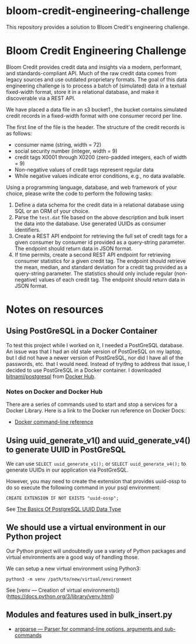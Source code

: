 # bloom-credit-engineering-challenge
This repository provides a solution to Bloom Credit's engineering challenge.

# ​Bloom Credit Engineering Challenge
Bloom Credit provides credit data and insights via a modern, performant, and standards-compliant API. Much of the raw credit data comes from legacy sources and use outdated proprietary formats. The goal of this data engineering challenge is to process a batch of (simulated) data in a textual fixed-width format, store it in a relational database, and make it discoverable via a REST API.

We have placed a data file in an s3 bucket1​ ​, the bucket contains simulated credit records in a fixed-width format with one consumer record per line.

The first line of the file is the header. The structure of the credit records is as follows:

* consumer name (string, width = 72)
* social security number (integer, width = 9)
* credit tags X0001 through X0200 (zero-padded integers, each of width = 9)
* Non-negative values of credit tags represent regular data
* While negative values indicate error conditions, e.g., no data available.

Using a programming language, database, and web framework of your choice, please write the code to perform the following tasks:

1. Define a data schema for the credit data in a relational database using SQL or an ORM of your choice.
2. Parse the `test.dat` file based on the above description and bulk insert the data into the database. Use generated UUIDs as consumer identifiers.
3. Create a REST API endpoint for retrieving the full set of credit tags for a given consumer by consumer id provided as a query-string parameter. The endpoint should return data in JSON format.
4. If time permits, create a second REST API endpoint for retrieving consumer statistics for a given credit tag. The endpoint should retrieve the mean, median, and standard deviation for a credit tag provided as a query-string parameter. The statistics should only include regular (non-negative) values of each credit tag. The endpoint should return data in JSON format.

# Notes on resources
## Using PostGreSQL in a Docker Container
To test this project while I worked on it, I needed a PostGreSQL database. An issue was that I had an old stale version of PostGreSQL on my laptop, but I did not have a newer version of PostGreSQL, nor did I have all of the passwords, etc. that I would need. Instead of tryi9ng to address that issue, I decided to use PostGreSQL in a Docker container. I downloaded [bitnami/postgresql](https://hub.docker.com/r/bitnami/postgresql) from [Docker Hub](https://hub.docker.com/).

### Notes on Docker and Docker Hub
There are a series of commands used to start and stop a services for a Docker
Library. Here is a link to the Docker run reference on Docker Docs:

* [Docker command-line reference](https://docs.docker.com/engine/reference/run/)

## Using uuid_generate_v1() and uuid_generate_v4() to generate UUID in PostGreSQL
We can use `SELECT uuid_generate_v1();` or `SELECT uuid_generate_v4();` to
generate UUIDs in our application via PostGreSQL.

However, you may need to create the extension that provides uuid-ossp to
do so execute the following command in your psql environment:

`CREATE EXTENSION IF NOT EXISTS "uuid-ossp";`

See [The Basics Of PostgreSQL UUID Data Type](https://www.postgresqltutorial.com/postgresql-uuid/)

## We should use a virtual environment in our Python project
Our Python project will undoubtedly use a variety of Python packages and
virtual environments are a good way of handling those.

We can setup a new virtual environment using Python3:

`python3 -m venv /path/to/new/virtual/environment`

See [venv — Creation of virtual environments])(https://docs.python.org/3/library/venv.html)

## Modules and features used in bulk_insert.py
* [argparse — Parser for command-line options, arguments and sub-commands](https://docs.python.org/3/library/argparse.html)
